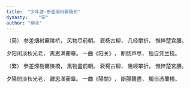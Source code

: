 ```yaml
---
title:  "少年游-参差烟树霸陵桥"
dynasty:    "宋"
author: "柳永"
---
```

（简）
参差烟树霸陵桥，
风物尽前朝。
衰杨古柳，
几经攀折，
憔悴楚宫腰。

夕阳闲淡秋光老，
离思满蘅皋。
一曲《阳关》​，
断肠声尽，
独自凭兰桡。

（繁）
參差煙樹霸陵橋，
風物盡前朝。
衰楊古柳，
幾經攀折，
憔悴楚宮腰。

夕陽閒淡秋光老，
離思滿蘅皋。
一曲《陽關》​，
斷腸聲盡，
獨自憑蘭橈。